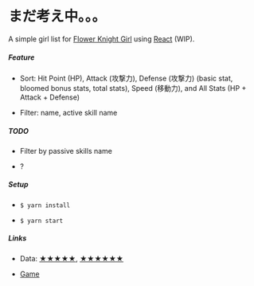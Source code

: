 # まだ考え中。。。

A simple girl list for [Flower Knight Girl](http://pc-play.games.dmm.com/play/flower/) using [React](http://reactjs.org/) (WIP).

##### Feature

* Sort: Hit Point (HP), Attack (攻撃力), Defense (攻撃力) (basic stat, bloomed bonus stats, total stats), Speed (移動力), and All Stats (HP + Attack + Defense)

* Filter: name, active skill name

##### TODO

* Filter by passive skills name

* ?

##### Setup

* `$ yarn install`

* `$ yarn start`

##### Links

* Data: [★★★★★](http://xn--eckq7fg8cygsa1a1je.xn--wiki-4i9hs14f.com/index.php?%E2%98%85%E2%98%85%E2%98%85%E2%98%85%E2%98%85), [★★★★★★](http://xn--eckq7fg8cygsa1a1je.xn--wiki-4i9hs14f.com/index.php?%E2%98%85%E2%98%85%E2%98%85%E2%98%85%E2%98%85%E2%98%85)

* [Game](http://pc-play.games.dmm.com/play/flower/)
